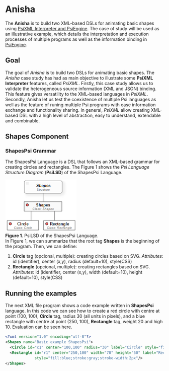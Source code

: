 # Anisha
The **Anisha** is to build two XML-based DSLs for animating basic shapes using [PsiXML Interpreter and PsiEngine](http://hilas.ii.uam.es/api). 
The case of study will be used as an illustrative example, which details the interpretation and execution 
processes of multiple programs as well as the information binding in [PsiEngine](http://hilas.ii.uam.es).

## Goal

The goal of *Anisha* is to build two DSLs for animating basic shapes. The *Anisha* case study has had as main objective to illustrate some 
**PsiXML Interpreter** features, called *PsiXML*. Firstly, this case study allows us to validate the heterogeneous source information 
(XML and JSON) binding. This feature gives versatility to the XML-based languages in *PsiXML*. Secondly, Anisha let us test the coexistence 
of multiple Psi languages as well as the feature of runing multiple Psi programs with ease information exchange and functionality sharing. 
In general, *PsiXML* allow creating XML-based DSL with a high level of abstraction, easy to understand, extendable and combinable.

## Shapes Component

### ShapesPsi Grammar
The ShapesPsi Language is a DSL that follows an XML-based grammar for creating circles and rectangles. The Figure 1 shows the *Psi Language Structure Diagram* 
(**PsiLSD**) of the ShapesPsi Language.<br>

![PsiLSD of the ShapesPsi Language](images/fig1.png)<br>
**Figure 1**. PsiLSD of the ShapesPsi Language. <br>
In Figure 1, we can summarize that the root tag **Shapes** is the beginning of the program. Then, we can define:<br>

1.  **Circle** tag (opcional, multiple): creating circles based on SVG. *Attributes*: id (identifier), center (x,y), radius (default=10), style(CSS) 
2.  **Rectangle** (opcional, multiple): creating rectangles based on SVG. *Attributes*: id (identifier, center (x,y), width (default=10), height (default=10), style(CSS)

## Running the examples

The next XML file program shows a code example written in **ShapesPsi** language. In this code we can see how to create a red circle with centre at point (100, 100), 
**Circle** tag, radius 30 (all units in pixels), and a blue rectangle with centre at point (250, 100), **Rectangle** tag, weight 20 and high 10. Evaluation can 
be seen here.
```xml
<?xml version="1.0" encoding="utf-8"?>
<Shapes name="Basic example ShapesPsi">
  <Circle id="c1" center="100,100" radius="30" label="Circle" style="fill:red;stroke:gray;stroke-width:2px"/>
  <Rectangle id="r1" center="250,100" width="70" height="50" label="Rectangle" 
             style="fill:blue;stroke:gray;stroke-width:2px"/>
</Shapes>
```